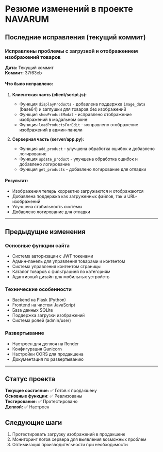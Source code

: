 # Резюме изменений в проекте NAVARUM

## Последние исправления (текущий коммит)

### Исправлены проблемы с загрузкой и отображением изображений товаров

**Дата:** Текущий коммит  
**Коммит:** 37f63eb

#### Что было исправлено:

1. **Клиентская часть (client/script.js):**
   - Функция `displayProducts` - добавлена поддержка `image_data` (base64) и заглушки для товаров без изображений
   - Функция `showProductModal` - исправлено отображение изображений в модальном окне
   - Функция `loadProductsForEdit` - исправлено отображение изображений в админ-панели

2. **Серверная часть (server/app.py):**
   - Функция `add_product` - улучшена обработка ошибок и добавлено логирование
   - Функция `update_product` - улучшена обработка ошибок и добавлено логирование
   - Функция `get_products` - добавлено логирование для отладки

#### Результат:
- Изображения теперь корректно загружаются и отображаются
- Добавлена поддержка как загруженных файлов, так и URL-изображений
- Улучшена стабильность системы
- Добавлено логирование для отладки

---

## Предыдущие изменения

### Основные функции сайта
- Система авторизации с JWT токенами
- Админ-панель для управления товарами и контентом
- Система управления контентом страницы
- Каталог товаров с фильтрацией по категориям
- Адаптивный дизайн для мобильных устройств

### Технические особенности
- Backend на Flask (Python)
- Frontend на чистом JavaScript
- База данных SQLite
- Поддержка загрузки изображений
- Система ролей (admin/user)

### Развертывание
- Настроен для деплоя на Render
- Конфигурация Gunicorn
- Настройки CORS для продакшена
- Документация по развертыванию

---

## Статус проекта

**Текущее состояние:** ✅ Готов к продакшену  
**Основные функции:** ✅ Реализованы  
**Тестирование:** ✅ Протестировано  
**Деплой:** ✅ Настроен  

## Следующие шаги

1. Протестировать загрузку изображений в продакшене
2. Мониторинг логов сервера для выявления возможных проблем
3. Оптимизация производительности при необходимости
